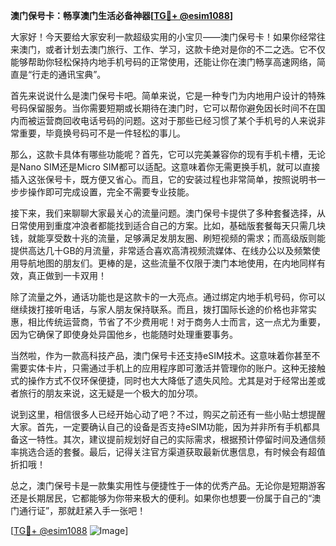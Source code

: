**澳门保号卡：畅享澳门生活必备神器[[TG💪+ @esim1088](https://t.me/s/esim1088)]**

大家好！今天要给大家安利一款超级实用的小宝贝——澳门保号卡！如果你经常往来澳门，或者计划去澳门旅行、工作、学习，这款卡绝对是你的不二之选。它不仅能够帮助你轻松保持内地手机号码的正常使用，还能让你在澳门畅享高速网络，简直是“行走的通讯宝典”。

首先来说说什么是澳门保号卡吧。简单来说，它是一种专门为内地用户设计的特殊号码保留服务。当你需要短期或长期待在澳门时，它可以帮你避免因长时间不在国内而被运营商回收电话号码的问题。这对于那些已经习惯了某个手机号的人来说非常重要，毕竟换号码可不是一件轻松的事儿。

那么，这款卡具体有哪些功能呢？首先，它可以完美兼容你的现有手机卡槽，无论是Nano SIM还是Micro SIM都可以适配。这意味着你无需更换手机，就可以直接插入这张保号卡，既方便又省心。而且，它的安装过程也非常简单，按照说明书一步步操作即可完成设置，完全不需要专业技能。

接下来，我们来聊聊大家最关心的流量问题。澳门保号卡提供了多种套餐选择，从日常使用到重度冲浪者都能找到适合自己的方案。比如，基础版套餐每天只需几块钱，就能享受数十兆的流量，足够满足发朋友圈、刷短视频的需求；而高级版则能提供高达几十GB的月流量，非常适合喜欢高清视频流媒体、在线办公以及频繁使用导航地图的朋友们。更棒的是，这些流量不仅限于澳门本地使用，在内地同样有效，真正做到一卡双用！

除了流量之外，通话功能也是这款卡的一大亮点。通过绑定内地手机号码，你可以继续拨打接听电话，与家人朋友保持联系。而且，拨打国际长途的价格也非常实惠，相比传统运营商，节省了不少费用呢！对于商务人士而言，这一点尤为重要，因为它确保了即使身处异国他乡，也能随时处理重要事务。

当然啦，作为一款高科技产品，澳门保号卡还支持eSIM技术。这意味着你甚至不需要实体卡片，只需通过手机上的应用程序即可激活并管理你的账户。这种无接触式的操作方式不仅环保便捷，同时也大大降低了遗失风险。尤其是对于经常出差或者旅行的朋友来说，这无疑是一个极大的加分项。

说到这里，相信很多人已经开始心动了吧？不过，购买之前还有一些小贴士想提醒大家。首先，一定要确认自己的设备是否支持eSIM功能，因为并非所有手机都具备这一特性。其次，建议提前规划好自己的实际需求，根据预计停留时间及通信频率挑选合适的套餐。最后，记得关注官方渠道获取最新优惠信息，有时候会有超值折扣哦！

总之，澳门保号卡是一款集实用性与便捷性于一体的优秀产品。无论你是短期游客还是长期居民，它都能够为你带来极大的便利。如果你也想要一份属于自己的“澳门通行证”，那就赶紧入手一张吧！

[[TG💪+ @esim1088](https://t.me/s/esim1088) ![Image](https://i.postimg.cc/4NQfJmqS/Snipaste-2025-05-13-00-14-12.png)]